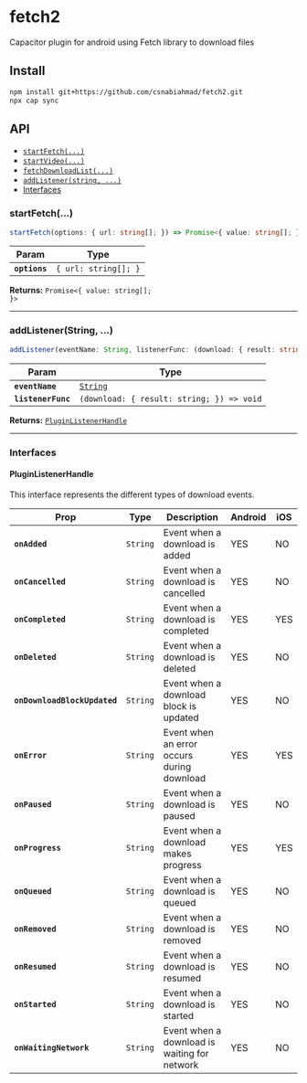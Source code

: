 # fetch2

Capacitor plugin for android using Fetch library to download files

## Install

```bash
npm install git+https://github.com/csnabiahmad/fetch2.git
npx cap sync
```

## API

<docgen-index>

* [`startFetch(...)`](#startfetch)
* [`startVideo(...)`](#startvideo)
* [`fetchDownloadList(...)`](#fetchdownloadlist)
* [`addListener(string, ...)`](#addlistenerstring)
* [Interfaces](#interfaces)

</docgen-index>

<docgen-api>
<!--Update the source file JSDoc comments and rerun docgen to update the docs below-->

### startFetch(...)

```typescript
startFetch(options: { url: string[]; }) => Promise<{ value: string[]; }>
```

| Param         | Type                            |
| ------------- | ------------------------------- |
| **`options`** | <code>{ url: string[]; }</code> |

**Returns:** <code>Promise&lt;{ value: string[]; }&gt;</code>

---

### addListener(String, ...)

```typescript
addListener(eventName: String, listenerFunc: (download: { result: string; }) => void) => PluginListenerHandle
```

| Param              | Type                                                    |
| ------------------ | ------------------------------------------------------- |
| **`eventName`**    | <code><a href="#string">String</a></code>               |
| **`listenerFunc`** | <code>(download: { result: string; }) =&gt; void</code> |

**Returns:** <code><a href="#pluginlistenerhandle">PluginListenerHandle</a></code>

---

### Interfaces

#### PluginListenerHandle

This interface represents the different types of download events.

| Prop                         | Type                | Description                                  | Android | iOS |
| ---------------------------- | ------------------- | -------------------------------------------- | ------- | --- |
| **`onAdded`**                | <code>String</code> | Event when a download is added               | YES     | NO  |
| **`onCancelled`**            | <code>String</code> | Event when a download is cancelled           | YES     | NO  |
| **`onCompleted`**            | <code>String</code> | Event when a download is completed           | YES     | YES |
| **`onDeleted`**              | <code>String</code> | Event when a download is deleted             | YES     | NO  |
| **`onDownloadBlockUpdated`** | <code>String</code> | Event when a download block is updated       | YES     | NO  |
| **`onError`**                | <code>String</code> | Event when an error occurs during download   | YES     | YES |
| **`onPaused`**               | <code>String</code> | Event when a download is paused              | YES     | NO  |
| **`onProgress`**             | <code>String</code> | Event when a download makes progress         | YES     | YES |
| **`onQueued`**               | <code>String</code> | Event when a download is queued              | YES     | NO  |
| **`onRemoved`**              | <code>String</code> | Event when a download is removed             | YES     | NO  |
| **`onResumed`**              | <code>String</code> | Event when a download is resumed             | YES     | NO  |
| **`onStarted`**              | <code>String</code> | Event when a download is started             | YES     | NO  |
| **`onWaitingNetwork`**       | <code>String</code> | Event when a download is waiting for network | YES     | NO  |
